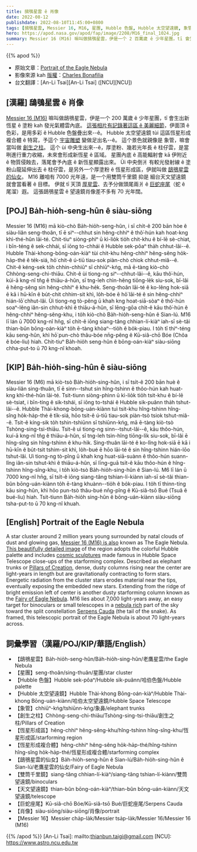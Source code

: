 ```yaml
---
title: 鴟鴞星雲 ê 肖像
date: 2022-08-12
publishdate: 2022-08-10T11:45:00+0800
tags: [鴟鴞星雲, Messier 16, M16, 星團, Hubble 色盤, Hubble 太空望遠鏡, 象管, 創生之柱, 恆星形成複合體, 恆星形成區, 鴟鴞星雲的仙女, 雙筒千里鏡, 天文望遠鏡, 巨蛇座尾, 肖像]
hero: https://apod.nasa.gov/apod/fap/image/2208/M16_final_1024.jpg
summary: Messier 16 (M16) 嘛叫做鴟鴞星雲，伊是一个 2 百萬歲 ê 少年星團，tī 會生出新恆星 ê 塗粉 kah 發光氣體雲內底。
---
```


{{% apod %}}

- 原始文章：[Portrait of the Eagle Nebula](https://apod.nasa.gov/apod/ap220812.html)
- 影像來源 kah [版權][copyright]：[Charles Bonafilia](https://www.instagram.com/_ethereal_astro/)
- 台文翻譯：[An-Li Tsai][An-Li Tsai] ([NCU][NCU])

## [漢羅] 鴟鴞星雲 ê 肖像
[Messier 16 (M16)][Messier 16 (M16) is also] 嘛叫做鴟鴞星雲，伊是一个 200 萬歲 ê 少年星團，tī 會生出新恆星 ê 塗粉 kah 發光氣體雲內底。
[這張相片有記錄著這區 ê 美麗細節][This beautifully detailed image]，伊面頂 ê 色彩，是用多彩 ê Hubble 色盤疊出來--ê。
Hubble 太空望遠鏡 tùi 這區恆星形成複合體 ê 特寫，予這个 [宇宙雕塑][cosmic sculptures] 變做足出名--ê。
這个景色就親像是 象管，嘛會當叫做 [創生之柱][Pillars of Creation]。
這个 ùi 中央生出來--ê，厚塗粉、幾若光年長 ê 柱仔雲，是當咧進行重力收縮，未來會形成新恆星 ê 區域。
星團內底 ê 高能輻射會 kā 伊附近 ê 物質侵蝕去，落尾會予內底 ê 新恆星顯露出來。
Ùi 中央倒爿 有較光發射線 ê 塗粉山龍延伸出去 ê 柱仔雲，是另外一个厚塗粉 ê 恆星形成區，伊就叫做 [鴟鴞星雲的仙女][Fairy of Eagle Nebula]。
M16 離咱有 7000 光年遠，是一个用雙筒千里鏡 抑是 細台天文望遠鏡 就會當看著 ê 目標。
伊就 tī 天頂 [厚星雲][nebula rich]、去予分做頭尾兩爿 ê [巨蛇座尾][Serpens Cauda]（蛇 ê 尾溜）遐。
這張鴟鴞星雲 ê 望遠鏡肖像差不多有 70 光年闊。


## [POJ] Ba̍h-hio̍h-seng-hûn ê siàu-siōng
Messier 16 (M16) mā kiò-chò Ba̍h-hio̍h-seng-hûn, i sī chi̍t-ê 200 bān hòe ê siàu-liân seng-thoân, tī ē siⁿ--chhut sin hêng-chhiⁿ  ê thô͘-hún kah hoat-kng khì-thé-hûn lāi-té.
Chit-tiuⁿ siòng-phìⁿ ū kì-lio̍k tio̍h chit-khu ê bí-lē sè-chiat, i bīn-téng ê sek-chhái, sī iōng to-chhái ê Hubble sek-pôaⁿ tha̍h chhut-lâi--ê.
Hubble Thài-khong-bōng-oán-kiàⁿ tùi chit-khu hêng-chhiⁿ hêng-sêng ho̍k-ha̍p-thé ê te̍k-siá, hō͘ chit-ê ú-tiū tiau-sok piàn-chò chiok chhut-miâ--ê.
Chit-ê kéng-sek to̍h chhin-chhiūⁿ sī chhiūⁿ-kńg, mā ē-tàng kiò-chò Chhòng-seng-chi-thiāu.
Chit-ê ùi tiong-ng siⁿ--chhut-lâi--ê, kāu thô͘-hún, kúi-ā kng-nî tn̂g ê thiāu-á-hûn, sī tng-leh chìn-hêng tiōng-le̍k siu-sok, bī-lâi ē hêng-sêng sin hêng-chhiⁿ ê khu-he̍k.
Seng-thoân lāi-té ê ko-lêng hok-siā ē kā i hū-kīn ê bu̍t-chit chhim-sit khì, lo̍h-bóe ē hō͘ lāi-té ê sin hêng-chhiⁿ hián-lō͘ chhut-lâi.
Ùi tiong-ng tò-pêng ū khah kng hoat-siā-sòaⁿ ê thô͘-hún soaⁿ-lêng iân-sin chhut-khì ê thiāu-á-hûn, sī lēng-gōa chi̍t-ê kāu thô͘-hún ê hêng-chhiⁿ hêng-sêng-khu, i to̍h kiò-chò Ba̍h-hio̍h-seng-hûn ê Sian-lú.
M16 lī lán ū 7000 kng-nî hn̄g, sī chi̍t-ê iōng siang-tâng chhian-lí-kiàⁿ iah-sī sè-tâi thian-bûn bōng-oán-kiàⁿ to̍h ē-tàng khòaⁿ--tio̍h ê bo̍k-piau.
I to̍h tī thiⁿ-téng kāu seng-hûn, khì hō͘ pun-chò thâu-bóe nn̄g-pêng ê Kū-siâ-chō Bóe (Chôa ê bóe-liu) hiah.
Chit-tiuⁿ Ba̍h-hio̍h seng-hûn ê bōng-oán-kiàⁿ siàu-siōng chha-put-to ū 70 kng-nî khoah.

## [KIP]  Ba̍h-hio̍h-sing-hûn ê siàu-siōng
Messier 16 (M6) mā kiò-tsò Ba̍h-hio̍h-sing-hûn, i sī tsi̍t-ê 200 bān huè ê siàu-liân sing-thuân, tī ē sinn--tshut sin hîng-tshinn  ê thôo-hún kah huat-kng khì-thé-hûn lāi-té.
Tsit-tiunn siòng-phìnn ū kì-lio̍k tio̍h tsit-khu ê bí-lē sè-tsiat, i bīn-tíng ê sik-tshái, sī iōng to-tshái ê Hubble sik-puânn tha̍h tshut-lâi--ê.
Hubble Thài-khong-bōng-uán-kiànn tuì tsit-khu hîng-tshinn hîng-sîng ho̍k-ha̍p-thé ê ti̍k-siá, hōo tsit-ê ú-tiū tiau-sok piàn-tsò tsiok tshut-miâ--ê.
Tsit-ê kíng-sik to̍h tshin-tshiūnn sī tshiūnn-kńg, mā ē-tàng kiò-tsò Tshòng-sing-tsi-thiāu.
Tsit-ê uì tiong-ng sinn--tshut-lâi--ê, kāu thôo-hún, kuí-ā kng-nî tn̂g ê thiāu-á-hûn, sī tng-leh tsìn-hîng tiōng-li̍k siu-sok, bī-lâi ē hîng-sîng sin hîng-tshinn ê khu-hi̍k.
Sing-thuân lāi-té ê ko-lîng hok-siā ē kā i hū-kīn ê bu̍t-tsit tshim-sit khì, lo̍h-bué ē hōo lāi-té ê sin hîng-tshinn hián-lōo tshut-lâi.
Uì tiong-ng tò-pîng ū khah kng huat-siā-suànn ê thôo-hún suann-lîng iân-sin tshut-khì ê thiāu-á-hûn, sī līng-guā tsi̍t-ê kāu thôo-hún ê hîng-tshinn hîng-sîng-khu, i to̍h kiò-tsò Ba̍h-hio̍h-sing-hûn ê Sian-lú.
M6 lī lán ū 7000 kng-nî hn̄g, sī tsi̍t-ê iōng siang-tâng tshian-lí-kiànn iah-sī sè-tâi thian-bûn bōng-uán-kiànn to̍h ē-tàng khuànn--tio̍h ê bo̍k-piau.
I to̍h tī thinn-tíng kāu sing-hûn, khì hōo pun-tsò thâu-bué nn̄g-pîng ê Kū-siâ-tsō Bué (Tsuâ ê bué-liu) hiah.
Tsit-tiunn Ba̍h-hio̍h sing-hûn ê bōng-uán-kiànn siàu-siōng tsha-put-to ū 70 kng-nî khuah.

## [English] Portrait of the Eagle Nebula
A star cluster around 2 million years young surrounded by natal clouds of dust and glowing gas, [Messier 16 (M16) is also][Messier 16 (M16) is also] known as The Eagle Nebula.
[This beautifully detailed image][This beautifully detailed image] of the region adopts the colorful Hubble palette and includes [cosmic sculptures][cosmic sculptures] made famous in Hubble Space Telescope close-ups of the starforming complex.
Described as elephant trunks or [Pillars of Creation][Pillars of Creation], dense, dusty columns rising near the center are light-years in length but are gravitationally contracting to form stars.
Energetic radiation from the cluster stars erodes material near the tips, eventually exposing the embedded new stars.
Extending from the ridge of bright emission left of center is another dusty starforming column known as the [Fairy of Eagle Nebula][Fairy of Eagle Nebula].
M16 lies about 7,000 light-years away, an easy target for binoculars or small telescopes in a [nebula rich][nebula rich] part of the sky toward the split constellation [Serpens Cauda][Serpens Cauda] (the tail of the snake).
As framed, this telescopic portrait of the Eagle Nebula is about 70 light-years across.

## 詞彙學習（漢羅/POJ/KIP/華語/English）
- 【鴟鴞星雲】Ba̍h-hio̍h-seng-hûn/Ba̍h-hio̍h-sing-hûn/老鷹星雲/the Eagle Nebula
- 【星團】seng-thoân/sing-thuân/星團/star cluster
- 【Hubble 色盤】Hubble sek-pôaⁿ/Hubble sik-puânn/哈伯色盤/Hubble palette
- 【Hubble 太空望遠鏡】Hubble Thài-khong Bōng-oán-kiàⁿ/Hubble Thài-khong Bōng-uán-kiànn/哈伯太空望遠鏡/Hubble Space Telescope
- 【象管】chhiūⁿ-kńg/tshiūnn-kńg/象鼻/elephant trunks
- 【創生之柱】Chhòng-seng-chi-thiāu/Tshòng-sing-tsi-thiāu/創生之柱/Pillars of Creation
- 【恆星形成區】hêng-chhiⁿ hêng-sêng-khu/hîng-tshinn hîng-sîng-khu/恆星形成區/starforming region
- 【恆星形成複合體】hêng-chhiⁿ hêng-sêng ho̍k-ha̍p-thé/hîng-tshinn hîng-sîng ho̍k-ha̍p-thé/恆星形成複合體/starforming complex
- 【鴟鴞星雲的仙女】Ba̍h-hio̍h-seng-hûn ê Sian-lú/Ba̍h-hio̍h-sing-hûn ê Sian-lú/老鷹星雲的仙女/Fairy of Eagle Nebula
- 【雙筒千里鏡】siang-tâng chhian-lí-kiàⁿ/siang-tâng tshian-lí-kiànn/雙筒望遠鏡/binoculars
- 【天文望遠鏡】thian-bûn bōng-oán-kiàⁿ/thian-bûn bōng-uán-kiànn/天文望遠鏡/telescope
- 【巨蛇座尾】Kū-siâ-chō Bóe/Kū-siâ-tsō Bué/巨蛇座尾/Serpens Cauda
- 【肖像】siàu-siōng/siàu-siōng/肖像/portrait
- 【Messier 16】Messier cha̍p-la̍k/Messier tsa̍p-la̍k/Messier 16/Messier 16 (M16)

{{% /apod %}}
[An-Li Tsai]: mailto:thianbun.taigi@gmail.com
[NCU]: https://www.astro.ncu.edu.tw

[copyright]: https://apod.nasa.gov/apod/fap/lib/about_apod.html#srapply

[Messier 16 (M16) is also]:http://messier.seds.org/m/m016.html
[This beautifully detailed image]:https://www.astrobin.com/crwfjb/0/
[cosmic sculptures]:https://commons.wikimedia.org/wiki/File:Eagle_Nebula_4xHubble_WikiSky.jpg
[Pillars of Creation]:https://hubblesite.org/contents/news-releases/1995/news-1995-44.html
[Fairy of Eagle Nebula]:https://hubblesite.org/contents/media/images/2005/12/1693-Image.html
[nebula rich]:https://apod.nasa.gov/apod/ap130712.html
[Serpens Cauda]:http://en.wikipedia.org/wiki/Serpens
